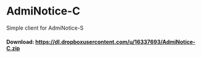 # AdmiNotice-C
Simple client for AdmiNotice-S

#### Download: https://dl.dropboxusercontent.com/u/16337693/AdmiNotice-C.zip

